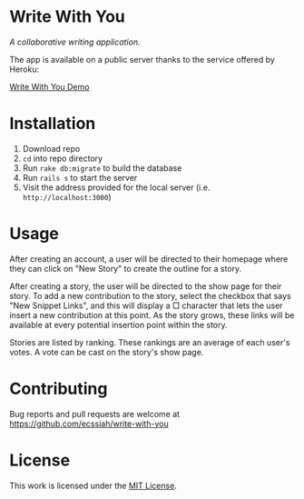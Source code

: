 # Write With You

*A collaborative writing application.*

The app is available on a public server thanks to the service offered by Heroku:

[Write With You Demo](https://write-with-you.herokuapp.com)

# Installation

1. Download repo
2. `cd` into repo directory
3. Run `rake db:migrate` to build the database
4. Run `rails s` to start the server
5. Visit the address provided for the local server (i.e. `http://localhost:3000`)

# Usage

After creating an account, a user will be directed to their homepage where they can click on "New Story" to create the outline for a story.

After creating a story, the user will be directed to the show page for their story. To add a new contribution to the story, select the checkbox that says "New Snippet Links", and this will display a □ character that lets the user insert a new contribution at this point. As the story grows, these links will be available at every potential insertion point within the story.

Stories are listed by ranking. These rankings are an average of each user's votes. A vote can be cast on the story's show page.

# Contributing

Bug reports and pull requests are welcome at https://github.com/ecssiah/write-with-you

# License

This work is licensed under the [MIT License](https://github.com/ecssiah/write-with-you/blob/master/LICENSE.txt).

